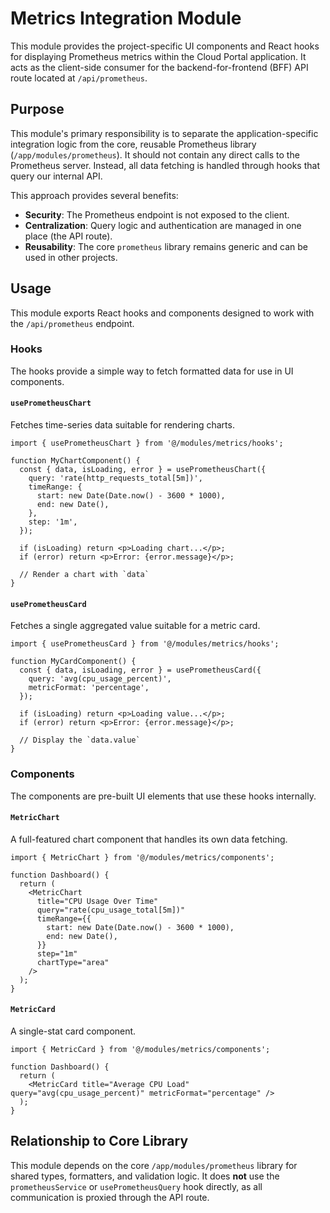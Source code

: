 # Metrics Integration Module

This module provides the project-specific UI components and React hooks for displaying Prometheus metrics within the Cloud Portal application. It acts as the client-side consumer for the backend-for-frontend (BFF) API route located at `/api/prometheus`.

## Purpose

This module's primary responsibility is to separate the application-specific integration logic from the core, reusable Prometheus library (`/app/modules/prometheus`). It should not contain any direct calls to the Prometheus server. Instead, all data fetching is handled through hooks that query our internal API.

This approach provides several benefits:

- **Security**: The Prometheus endpoint is not exposed to the client.
- **Centralization**: Query logic and authentication are managed in one place (the API route).
- **Reusability**: The core `prometheus` library remains generic and can be used in other projects.

## Usage

This module exports React hooks and components designed to work with the `/api/prometheus` endpoint.

### Hooks

The hooks provide a simple way to fetch formatted data for use in UI components.

#### `usePrometheusChart`

Fetches time-series data suitable for rendering charts.

```tsx
import { usePrometheusChart } from '@/modules/metrics/hooks';

function MyChartComponent() {
  const { data, isLoading, error } = usePrometheusChart({
    query: 'rate(http_requests_total[5m])',
    timeRange: {
      start: new Date(Date.now() - 3600 * 1000),
      end: new Date(),
    },
    step: '1m',
  });

  if (isLoading) return <p>Loading chart...</p>;
  if (error) return <p>Error: {error.message}</p>;

  // Render a chart with `data`
}
```

#### `usePrometheusCard`

Fetches a single aggregated value suitable for a metric card.

```tsx
import { usePrometheusCard } from '@/modules/metrics/hooks';

function MyCardComponent() {
  const { data, isLoading, error } = usePrometheusCard({
    query: 'avg(cpu_usage_percent)',
    metricFormat: 'percentage',
  });

  if (isLoading) return <p>Loading value...</p>;
  if (error) return <p>Error: {error.message}</p>;

  // Display the `data.value`
}
```

### Components

The components are pre-built UI elements that use these hooks internally.

#### `MetricChart`

A full-featured chart component that handles its own data fetching.

```tsx
import { MetricChart } from '@/modules/metrics/components';

function Dashboard() {
  return (
    <MetricChart
      title="CPU Usage Over Time"
      query="rate(cpu_usage_total[5m])"
      timeRange={{
        start: new Date(Date.now() - 3600 * 1000),
        end: new Date(),
      }}
      step="1m"
      chartType="area"
    />
  );
}
```

#### `MetricCard`

A single-stat card component.

```tsx
import { MetricCard } from '@/modules/metrics/components';

function Dashboard() {
  return (
    <MetricCard title="Average CPU Load" query="avg(cpu_usage_percent)" metricFormat="percentage" />
  );
}
```

## Relationship to Core Library

This module depends on the core `/app/modules/prometheus` library for shared types, formatters, and validation logic. It does **not** use the `prometheusService` or `usePrometheusQuery` hook directly, as all communication is proxied through the API route.

